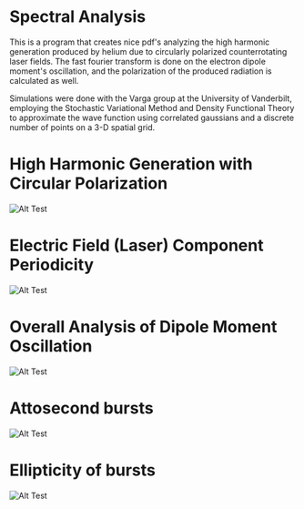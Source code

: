 # Spectral Analysis

This is a program that creates nice pdf's analyzing the high harmonic generation produced by helium due to circularly polarized counterrotating laser fields. The fast fourier transform is done on the electron dipole moment's oscillation, and the polarization of the produced radiation is calculated as well.

Simulations were done with the Varga group at the University of Vanderbilt, employing the Stochastic Variational Method and Density Functional Theory to approximate the wave function using correlated gaussians and a discrete number of points on a 3-D spatial grid. 


# High Harmonic Generation with Circular Polarization
![Alt Test](https://github.com/claytonblythe/spectral_analysis/blob/master/spectra.png)

# Electric Field (Laser) Component Periodicity
![Alt Test](https://github.com/claytonblythe/spectral_analysis/blob/master/laser.png)

# Overall Analysis of Dipole Moment Oscillation
![Alt Test](https://github.com/claytonblythe/spectral_analysis/blob/master/clay_long_sin_squared_multi_.43_first_and_fourth_.png)
# Attosecond bursts
![Alt Test](https://github.com/claytonblythe/spectral_analysis/blob/master/attosecon_bursts.png)

# Ellipticity of bursts
![Alt Test](https://github.com/claytonblythe/spectral_analysis/blob/master/ellipticity.png)

